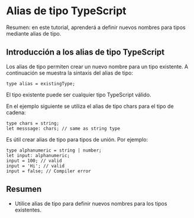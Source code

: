 # Alias de tipo TypeScript

Resumen: en este tutorial, aprenderá a definir nuevos nombres para tipos mediante alias de tipo.

## Introducción a los alias de tipo TypeScript

Los alias de tipo permiten crear un nuevo nombre para un tipo existente. A continuación se muestra la sintaxis del alias de tipo:

    type alias = existingType;

El tipo existente puede ser cualquier tipo TypeScript válido.

En el ejemplo siguiente se utiliza el alias de tipo chars para el tipo de cadena:

    type chars = string;
    let messsage: chars; // same as string type

Es útil crear alias de tipo para tipos de unión. Por ejemplo:

    type alphanumeric = string | number;
    let input: alphanumeric;
    input = 100; // valid
    input = 'Hi'; // valid
    input = false; // Compiler error

## Resumen

- Utilice alias de tipo para definir nuevos nombres para los tipos existentes.
